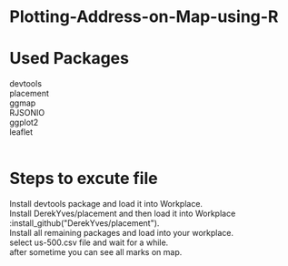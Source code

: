 # Plotting-Address-on-Map-using-R
# Used Packages
devtools<br />
placement<br />
ggmap<br />
RJSONIO<br />
ggplot2<br />
leaflet<br />
<br />
# Steps to excute file
Install devtools package and load it into Workplace.<br />
Install DerekYves/placement and then load it into Workplace :install_github("DerekYves/placement").<br />
Install all remaining packages and load into your workplace.<br />
select us-500.csv file and wait for a while. <br />
after sometime you can see  all marks on map.<br />
